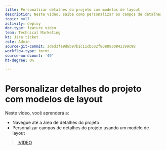 ```yaml
---
title: Personalizar detalhes do projeto com modelos de layout
description: Neste vídeo, saiba como personalizar os campos de detalhes do projeto usando um modelo de layout.
topic: null
activity: deploy
doc-type: feature video
team: Technical Marketing
kt: Jira ticket
role: Admin
source-git-commit: 3ded3fe9d8b97b1c11cb382f8088930842399c98
workflow-type: tm+mt
source-wordcount: '49'
ht-degree: 0%

---
```


# Personalizar detalhes do projeto com modelos de layout

Neste vídeo, você aprenderá a:

* Navegue até a área de detalhes do projeto
* Personalizar campos de detalhes do projeto usando um modelo de layout

>[!VIDEO](https://video.tv.adobe.com/v/335076/?quality=12)
